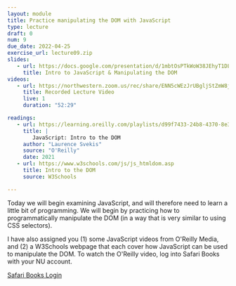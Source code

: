 ```yaml
---
layout: module
title: Practice manipulating the DOM with JavaScript
type: lecture
draft: 0
num: 9
due_date: 2022-04-25
exercise_url: lecture09.zip
slides:
   - url: https://docs.google.com/presentation/d/1mbtOsPTkWoW38JEhyT1DLjSpsL3SiR8hnuVvPPVD3T0/edit?usp=sharing
     title: Intro to JavaScript & Manipulating the DOM
videos: 
   - url: https://northwestern.zoom.us/rec/share/ENN5cWEzJrUBgljStZmW8j35eE5tvlnfQ_izVKincavVcfED9Pgos3c61OECkjQQ._corffPawmW4gInX?startTime=1619470783000
     title: Recorded Lecture Video
     live: 1
     duration: "52:29"

readings:
   - url: https://learning.oreilly.com/playlists/d99f7433-24b8-4370-8e33-f2bb8429e702
     title: |
        JavaScript: Intro to the DOM
     author: "Laurence Svekis"
     source: "O'Reilly"
     date: 2021
   - url: https://www.w3schools.com/js/js_htmldom.asp
     title: Intro to the DOM
     source: W3Schools

---
```


Today we will begin examining JavaScript, and will therefore need to learn a little bit of programming. We will begin by practicing how to programmatically manipulate the DOM (in a way that is very similar to using CSS selectors).

I have also assigned you (1) some JavaScript videos from O'Reilly Media, and (2) a W3Schools webpage that each cover how JavaScript can be used to manipulate the DOM. To watch the O'Reilly video, log into Safari Books with your NU account.

<a href="http://turing.library.northwestern.edu/login?url=https://www.safaribooksonline.com/library/view/temporary-access/" target="_blank" class="button">Safari Books Login <i class="fas fa-link"></i></a>